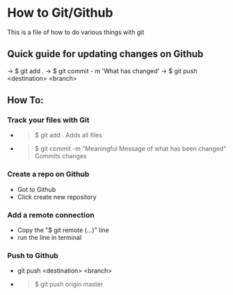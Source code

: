 # How to Git/Github

This is a file of how to do various things with git

## Quick guide for updating changes on Github
-> $ git add .
-> $ git commit - m 'What has changed'
-> $ git push \<destination\> \<branch\>

## How To:

### Track your files with Git
- > $ git add .
Adds all files
- > $ git commit -m "Meaningful Message of what has been changed"
Commits changes
### Create a repo on Github
- Got to Github
- Click create new repository
### Add a remote connection
- Copy the "$ git remote (...)" line
- run the line in terminal
### Push to Github
- git push \<destination\> \<branch\>
- > $ git push origin master
